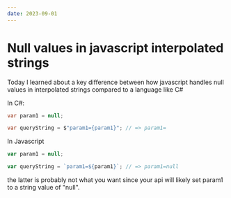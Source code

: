 ```yaml
---
date: 2023-09-01
---
```


# Null values in javascript interpolated strings

Today I learned about a key difference between how javascript handles null values in interpolated strings compared to a language like C#

In C#:
``` csharp
var param1 = null;

var queryString = $"param1={param1}"; // => param1=
```

In Javascript
``` javascript
var param1 = null;

var queryString = `param1=${param1}`; // => param1=null
```

the latter is probably not what you want since your api will likely set param1 to a string value of "null".
